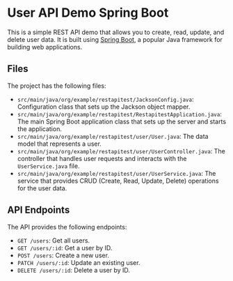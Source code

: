 # User API Demo Spring Boot

This is a simple REST API demo that allows you to create, read, update, and delete user data. It is built using [Spring Boot](https://spring.io/projects/spring-boot), a popular Java framework for building web applications.

## Files

The project has the following files:

- `src/main/java/org/example/restapitest/JacksonConfig.java`: Configuration class that sets up the Jackson object mapper.
- `src/main/java/org/example/restapitest/RestapitestApplication.java`: The main Spring Boot application class that sets up the server and starts the application.
- `src/main/java/org/example/restapitest/user/User.java`: The data model that represents a user.
- `src/main/java/org/example/restapitest/user/UserController.java`: The controller that handles user requests and interacts with the `UserService.java` file.
- `src/main/java/org/example/restapitest/user/UserService.java`: The service that provides CRUD (Create, Read, Update, Delete) operations for the user data.

## API Endpoints

The API provides the following endpoints:

- `GET /users`: Get all users.
- `GET /users/:id`: Get a user by ID.
- `POST /users`: Create a new user.
- `PATCH /users/:id`: Update an existing user.
- `DELETE /users/:id`: Delete a user by ID.

